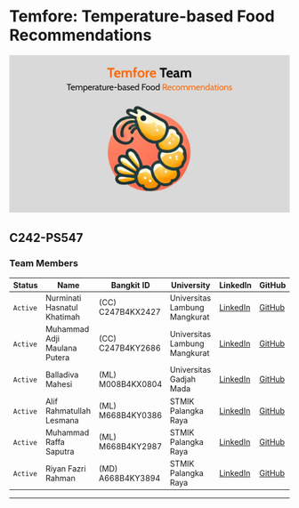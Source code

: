 # Temfore: Temperature-based Food Recommendations

![Temfore Cover](https://github.com/Temfore-Project/.github/blob/main/profile/Background-Temfore1.png?raw=true)

## C242-PS547

### Team Members

| Status   | Name                         | Bangkit ID        | University                    | LinkedIn                                                                        | GitHub                                        |
| -------- | ---------------------------- | ----------------- | ----------------------------- | ------------------------------------------------------------------------------- | --------------------------------------------- |
| `Active` | Nurminati Hasnatul Khatimah  | (CC) C247B4KX2427 | Universitas Lambung Mangkurat | [LinkedIn](https://www.linkedin.com/in/nurminati-hasnatul-khatimah-704b69244/)  | [GitHub](https://github.com/minacloe)         |
| `Active` | Muhammad Adji Maulana Putera | (CC) C247B4KY2686 | Universitas Lambung Mangkurat | [LinkedIn](https://www.linkedin.com/in/muhammad-adji-maulana-putera-514066252/) | [GitHub](https://github.com/adjimaulanap)     |
| `Active` | Balladiva Mahesi             | (ML) M008B4KX0804 | Universitas Gadjah Mada       | [LinkedIn](https://www.linkedin.com/in/balladiva-mahesi-428a16256/)             | [GitHub](https://github.com/user3)            |
| `Active` | Alif Rahmatullah Lesmana     | (ML) M668B4KY0386 | STMIK Palangka Raya           | [LinkedIn](https://www.linkedin.com/in/alif-rahmatullah-lesmana-565028311/)     | [GitHub](https://github.com/user4)            |
| `Active` | Muhammad Raffa Saputra       | (ML) M668B4KY2987 | STMIK Palangka Raya           | [LinkedIn](https://www.linkedin.com/in/muhammad-raffa-saputra21/)               | [GitHub](https://github.com/21YeetYa)         |
| `Active` | Riyan Fazri Rahman           | (MD) A668B4KY3894 | STMIK Palangka Raya           | [LinkedIn](https://www.linkedin.com/in/riyan-fazri-rahman/)                     | [GitHub](https://github.com/riyanfazrirahman) |

---
